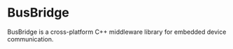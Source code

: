 # BusBridge
BusBridge is a cross-platform C++ middleware library for embedded device communication.
